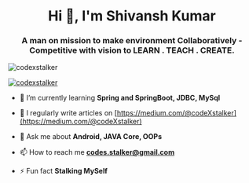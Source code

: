 
<h1 align="center">Hi 👋, I'm Shivansh Kumar</h1>
<h3 align="center">A man on mission to make environment Collaboratively - Competitive with vision to LEARN . TEACH . CREATE.</h3>


<p align="centre"> <img src="https://komarev.com/ghpvc/?username=codexstalker&label=Profile%20views&color=0e75b6&style=flat" alt="codexstalker" /> </p>



<p align="left"> <a href="https://twitter.com/codexstalker" target="blank"><img src="https://img.shields.io/twitter/follow/codexstalker?logo=twitter&style=for-the-badge" alt="codexstalker" /></a> </p>

- 🌱 I’m currently learning **Spring and SpringBoot, JDBC, MySql**

- 📝 I regularly write articles on [https://medium.com/@codeXstalker](https://medium.com/@codeXstalker)

- 💬 Ask me about **Android, JAVA Core, OOPs**

- 📫 How to reach me **codes.stalker@gmail.com**

- ⚡ Fun fact **Stalking MySelf**

